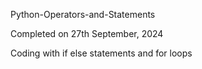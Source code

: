 Python-Operators-and-Statements

Completed on 27th September, 2024

Coding with if else statements and for loops

